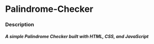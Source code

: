 # Palindrome-Checker

### Description

##### A simple Palindrome Checker built with HTML, CSS, and JavaScript
